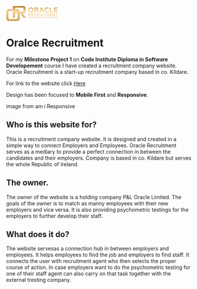 
![Logo Image](/assets/img/logo.png) 

# Oralce Recruitment

For my **Milestone Project 1** on **Code Institute Diploma in Software Developement** course I have created a recruitment company website.
Oracle Recruitment is a  start-up recruitment company based in co. Kildare. 

For link to the website click [Here](https://luka-pp.github.io/MS1/)

Design has been focused to **Mobile First** and **Responsive**.

image from am i Responsive


## Who is this website for?

This is a recruitment company website. It is designed and created in a simple way to connect Employers
and Employees. Oracle Recruitment serves as a mediary to provide a perfect connection in between the candidates
and their employers. Company is based in co. Kildare but serves the whole Republic of Ireland.

## The owner.

The owner of the website is a holding company P&L Oracle Limited. The goals of the owner is to match as manny
employees with their new employers and vice versa. It is also providing psychometric testings for the employers to further 
develop their staff.

## What does it do?

The website servesas a connection hub in between employers and employees. It helps employees to find the job and
employers to find staff. It connects the user with recruitment agent who then selects the proper course of action.
In case employers want to do the psychometric testing for one of their staff agent can also carry on that task 
together with the external tresting company.



